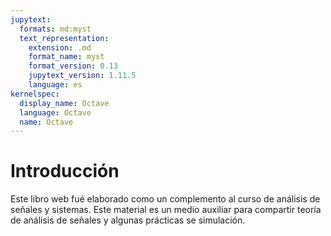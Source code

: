 ```yaml
---
jupytext:
  formats: md:myst
  text_representation:
    extension: .md
    format_name: myst
    format_version: 0.13
    jupytext_version: 1.11.5
    language: es
kernelspec:
  display_name: Octave
  language: Octave
  name: Octave
---
```


# Introducción

Este libro web fué elaborado como un complemento al curso de análisis de señales y sistemas. Este material es un medio auxiliar para compartir teoría de análisis de señales y algunas prácticas se simulación.


